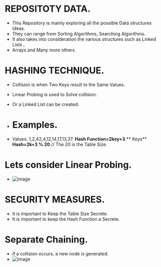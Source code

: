 # REPOSITOTY DATA.
* This Repository is mainly exploring all the possible Data structures Ideas. 
* They can range from Sorting Algorithms, Searching Algorithms.
* It also takes into consideration the various structures such as Linked Lists , 
* Arrays and Many more others.


# HASHING TECHNIQUE.
* Collision is when Two Keys result to the Same Values.
* Linear Probing is used to Solve collision.
* Or a Linked List can be created.

* # Examples.
* Values: 1,2,42,4,12,14,17,13,37.
            **Hash Function=2key+3**
** Keys**   **Hash=2k+3 % 20** // The 20 is the Table Size.
# Lets consider Linear Probing.
*  ![image](https://github.com/RoggersAnguzu/Data-Structures-And-Algorithms/assets/141458053/41959087-2778-4fe6-9b95-b659a004cc11)

# SECURITY MEASURES.
* It is important to Keep the Table Size Secrete.
* It is important to keep the Hash Function a Secrete.

# Separate Chaining.
  * if a collision occurs, a new node is generated.
  * ![image](https://github.com/RoggersAnguzu/Data-Structures-And-Algorithms/assets/141458053/b68ffaa2-09da-4da5-bece-ffacc58f735d)

  
